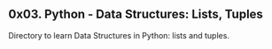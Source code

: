 ## 0x03. Python - Data Structures: Lists, Tuples

Directory to learn Data Structures in Python: lists and tuples.
